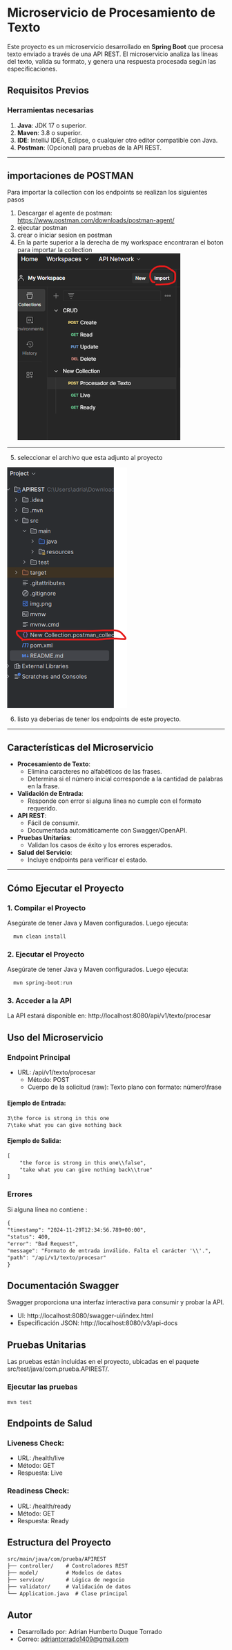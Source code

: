 # **Microservicio de Procesamiento de Texto**

Este proyecto es un microservicio desarrollado en **Spring Boot** que procesa texto enviado a través de una API REST. El microservicio analiza las líneas del texto, valida su formato, y genera una respuesta procesada según las especificaciones.

## **Requisitos Previos**

### **Herramientas necesarias**
1. **Java**: JDK 17 o superior.
2. **Maven**: 3.8 o superior.
3. **IDE**: IntelliJ IDEA, Eclipse, o cualquier otro editor compatible con Java.
4. **Postman**: (Opcional) para pruebas de la API REST.
---
 
## importaciones de POSTMAN
Para importar la collection con los endpoints se realizan los siguientes pasos
1. Descargar el agente de postman: https://www.postman.com/downloads/postman-agent/
2. ejecutar postman
3. crear o iniciar sesion en postman
4. En la parte superior a la derecha de my workspace encontraran el boton para importar la collection 
![img.png](img.png)
---
5. seleccionar el archivo que esta adjunto al proyecto

   
![img_1.png](img_1.png)

6. listo ya deberias de tener los endpoints de este proyecto.
---
## **Características del Microservicio**

- **Procesamiento de Texto**:
    - Elimina caracteres no alfabéticos de las frases.
    - Determina si el número inicial corresponde a la cantidad de palabras en la frase.
- **Validación de Entrada**:
    - Responde con error si alguna línea no cumple con el formato requerido.
- **API REST**:
    - Fácil de consumir.
    - Documentada automáticamente con Swagger/OpenAPI.
- **Pruebas Unitarias**:
    - Validan los casos de éxito y los errores esperados.
- **Salud del Servicio**:
    - Incluye endpoints para verificar el estado.

---

## **Cómo Ejecutar el Proyecto**

### **1. Compilar el Proyecto**
Asegúrate de tener Java y Maven configurados. Luego ejecuta:
```bash
  mvn clean install
```
### **2. Ejecutar el Proyecto**
Asegúrate de tener Java y Maven configurados. Luego ejecuta:
```bash
  mvn spring-boot:run

```
### **3. Acceder a la API**

La API estará disponible en:
http://localhost:8080/api/v1/texto/procesar


## **Uso del Microservicio**

###  Endpoint Principal 

- URL: /api/v1/texto/procesar
    - Método: POST
    - Cuerpo de la solicitud (raw): Texto plano con formato: número\frase
 #### Ejemplo de Entrada: 
```
3\the force is strong in this one
7\take what you can give nothing back
```

#### Ejemplo de Salida:
```
[
    "the force is strong in this one\\false",
    "take what you can give nothing back\\true"
]

```
###  Errores
Si alguna línea no contiene \:
```
{
"timestamp": "2024-11-29T12:34:56.789+00:00",
"status": 400,
"error": "Bad Request",
"message": "Formato de entrada inválido. Falta el carácter '\\'.",
"path": "/api/v1/texto/procesar"
}
```
## **Documentación Swagger**
Swagger proporciona una interfaz interactiva para consumir y probar la API.

- UI: http://localhost:8080/swagger-ui/index.html
- Especificación JSON: http://localhost:8080/v3/api-docs

## **Pruebas Unitarias**
Las pruebas están incluidas en el proyecto, ubicadas en el paquete src/test/java/com.prueba.APIREST/.
 ### Ejecutar las pruebas
```
mvn test
```
## Endpoints de Salud
### Liveness Check:
- URL: /health/live
- Método: GET
- Respuesta: Live

### Readiness Check:
- URL: /health/ready
- Método: GET
- Respuesta: Ready

## Estructura del Proyecto
```
src/main/java/com/prueba/APIREST
├── controller/    # Controladores REST
├── model/         # Modelos de datos
├── service/       # Lógica de negocio
├── validator/     # Validación de datos
└── Application.java  # Clase principal
```
## Autor
- Desarrollado por: Adrian Humberto Duque Torrado
- Correo: adriantorrado1409@gmail.com



